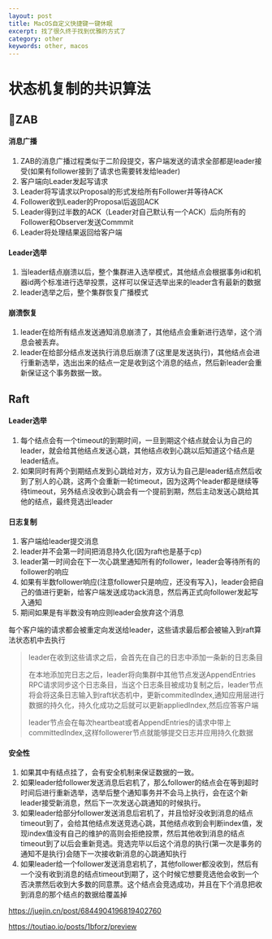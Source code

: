 ```yaml
---
layout: post
title: MacOS自定义快捷键一键休眠
excerpt: 找了很久终于找到优雅的方式了
category: other
keywords: other, macos
---
```


# 状态机复制的共识算法



## ZAB

#### 消息广播

1. ZAB的消息广播过程类似于二阶段提交，客户端发送的请求全部都是leader接受(如果有follower接到了请求也需要转发给leader)
2. 客户端向Leader发起写请求
3. Leader将写请求以Proposal的形式发给所有Follower并等待ACK
4. Follower收到Leader的Proposal后返回ACK
5. Leader得到过半数的ACK（Leader对自己默认有一个ACK）后向所有的Follower和Observer发送Commmit
6. Leader将处理结果返回给客户端

#### Leader选举

1. 当leader结点崩溃以后，整个集群进入选举模式，其他结点会根据事务id和机器id两个标准进行选举投票，这样可以保证选举出来的leader含有最新的数据
2. leader选举之后，整个集群恢复广播模式

#### 崩溃恢复

1. leader在给所有结点发送通知消息崩溃了，其他结点会重新进行选举，这个消息会被丢弃。
2. leader在给部分结点发送执行消息后崩溃了(这里是发送执行)，其他结点会进行重新选举，选出出来的结点一定是收到这个消息的结点，然后新leader会重新保证这个事务数据一致。



## Raft

#### Leader选举

1. 每个结点会有一个timeout的到期时间，一旦到期这个结点就会认为自己的leader，就会给其他结点发送心跳，其他结点收到心跳以后知道这个结点是leader结点。
2. 如果同时有两个到期结点发到心跳给对方，双方认为自己是leader结点然后收到了别人的心跳，这两个会重新一轮timeout，因为这两个leader都是继续等待timeout，另外结点没收到心跳会有一个提前到期，然后主动发送心跳给其他的结点，最终竞选出leader



#### 日志复制

1. 客户端给leader提交消息
2. leader并不会第一时间把消息持久化(因为raft也是基于cp)
3. leader第一时间会在下一次心跳里通知所有的follower，leader会等待所有的follower的响应
4. 如果有半数follower响应(注意follower只是响应，还没有写入)，leader会把自己的值进行更新，给客户端发送成功ack消息，然后再正式向follower发起写入通知
5. 期间如果是有半数没有响应则leader会放弃这个消息

每个客户端的请求都会被重定向发送给leader，这些请求最后都会被输入到raft算法状态机中去执行

> leader在收到这些请求之后，会首先在自己的日志中添加一条新的日志条目
>
> 在本地添加完日志之后，leader将向集群中其他节点发送AppendEntries RPC请求同步这个日志条目，当这个日志条目被成功复制之后，leader节点将会将这条日志输入到raft状态机中，更新commitedIndex,通知应用层进行数据的持久化，持久化成功之后就可以更新appliedIndex,然后应答客户端
>
> leader节点会在每次heartbeat或者AppendEntries的请求中带上committedIndex,这样followerer节点就能够提交日志并应用持久化数据




#### 安全性

1. 如果其中有结点挂了，会有安全机制来保证数据的一致。
2. 如果leader给follower发送消息后宕机了，那么follower的结点会在等到超时时间后进行重新选举，选举后整个通知事务并不会马上执行，会在这个新leader接受新消息，然后下一次发送心跳通知的时候执行。
3. 如果leader给部分follower发送消息后宕机了，并且恰好没收到消息的结点timeout到了，会给其他结点发送竞选心跳，其他结点收到会判断index值，发现index值没有自己的维护的高则会拒绝投票，然后其他收到消息的结点timeout到了以后会重新竞选。竞选完毕以后这个消息的执行(第一次是事务的通知不是执行)会随下一次接收新消息的心跳通知执行
4. 如果leader给一个follower发送消息宕机了，其他follower都没收到，然后有一个没有收到消息的结点timeout到期了，这个时候它想要竞选他会收到一个否决票然后收到大多数的同意票。这个结点会竞选成功，并且在下个消息把收到消息的那个结点的数据给覆盖掉



https://juejin.cn/post/6844904196819402760



https://toutiao.io/posts/1bforz/preview